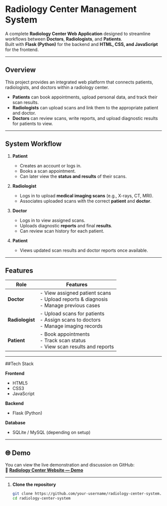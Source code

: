 # Radiology Center Management System

A complete **Radiology Center Web Application** designed to streamline workflows between **Doctors**, **Radiologists**, and **Patients**.  
Built with **Flask (Python)** for the backend and **HTML, CSS, and JavaScript** for the frontend.

---

##  Overview

This project provides an integrated web platform that connects patients, radiologists, and doctors within a radiology center.

- **Patients** can book appointments, upload personal data, and track their scan results.  
- **Radiologists** can upload scans and link them to the appropriate patient and doctor.  
- **Doctors** can review scans, write reports, and upload diagnostic results for patients to view.

---

## System Workflow

1. **Patient**
   - Creates an account or logs in.
   - Books a scan appointment.
   - Can later view the **status and results** of their scans.

2. **Radiologist**
   - Logs in to upload **medical imaging scans** (e.g., X-rays, CT, MRI).
   - Associates uploaded scans with the correct **patient** and **doctor**.

3. **Doctor**
   - Logs in to view assigned scans.
   - Uploads diagnostic **reports** and final **results**.
   - Can review scan history for each patient.

4. **Patient**
   - Views updated scan results and doctor reports once available.

---

## Features

| Role | Features |
|------|-----------|
| **Doctor** | - View assigned patient scans<br>- Upload reports & diagnosis<br>- Manage previous cases |
| **Radiologist** | - Upload scans for patients<br>- Assign scans to doctors<br>- Manage imaging records |
| **Patient** | - Book appointments<br>- Track scan status<br>- View scan results and reports |

---

##Tech Stack

**Frontend**
- HTML5  
- CSS3  
- JavaScript  

**Backend**
- Flask (Python)

**Database**
- SQLite / MySQL (depending on setup)
---

## 🌐 Demo

You can view the live demonstration and discussion on GitHub:  
🔗 [**Radiology Center Website — Demo**](https://github.com/user-attachments/assets/a957ba6e-2248-4abb-b364-6d6b64958bea)

---

1. **Clone the repository**
   ```bash
   git clone https://github.com/your-username/radiology-center-system.git
   cd radiology-center-system
